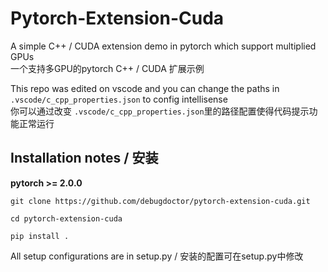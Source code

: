 # Pytorch-Extension-Cuda
A simple C++ / CUDA extension demo in pytorch which support multiplied GPUs \
一个支持多GPU的pytorch C++ / CUDA 扩展示例

This repo was edited on vscode and you can change the paths in `.vscode/c_cpp_properties.json` to config intellisense \
 你可以通过改变 `.vscode/c_cpp_properties.json`里的路径配置使得代码提示功能正常运行

Installation notes / 安装
---
**pytorch >= 2.0.0**
```
git clone https://github.com/debugdoctor/pytorch-extension-cuda.git

cd pytorch-extension-cuda

pip install .
```

All setup configurations are in setup.py / 安装的配置可在setup.py中修改
